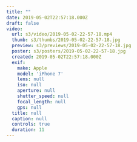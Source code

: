 ```yaml
---
title: ""
date: 2019-05-02T22:57:18.000Z
draft: false
video:
  url: s3/video/2019-05-02-22-57-18.mp4
  thumb: s3/thumbs/2019-05-02-22-57-18.jpg
  preview: s3/previews/2019-05-02-22-57-18.jpg
  poster: s3/posters/2019-05-02-22-57-18.jpg
  created: 2019-05-02T22:57:18.000Z
  exif:
    make: Apple
    model: 'iPhone 7'
    lens: null
    iso: null
    aperture: null
    shutter_speed: null
    focal_length: null
    gps: null
  title: null
  caption: null
  controls: true
  duration: 11
---
```


